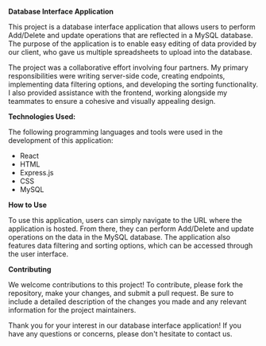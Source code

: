 **Database Interface Application**

This project is a database interface application that allows users to perform Add/Delete and update operations that are reflected in a MySQL database. The purpose of the application is to enable easy editing of data provided by our client, who gave us multiple spreadsheets to upload into the database.

The project was a collaborative effort involving four partners. My primary responsibilities were writing server-side code, creating endpoints, implementing data filtering options, and developing the sorting functionality. I also provided assistance with the frontend, working alongside my teammates to ensure a cohesive and visually appealing design.

**Technologies Used:**

The following programming languages and tools were used in the development of this application:

* React
* HTML
* Express.js
* CSS
* MySQL

**How to Use**

To use this application, users can simply navigate to the URL where the application is hosted. From there, they can perform Add/Delete and update operations on the data in the MySQL database. The application also features data filtering and sorting options, which can be accessed through the user interface.

**Contributing**

We welcome contributions to this project! To contribute, please fork the repository, make your changes, and submit a pull request. Be sure to include a detailed description of the changes you made and any relevant information for the project maintainers.

Thank you for your interest in our database interface application! If you have any questions or concerns, please don't hesitate to contact us.

